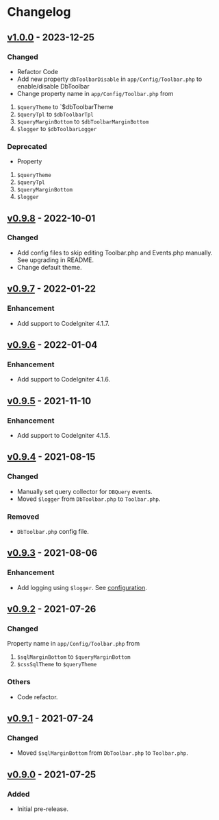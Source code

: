 # Changelog

## [v1.0.0](https://github.com/nfaiz/dbtoolbar/compare/v0.9.8...v1.0.0) - 2023-12-25

### Changed
- Refactor Code
- Add new property `dbToolbarDisable` in `app/Config/Toolbar.php` to enable/disable DbToolbar
- Change property name in `app/Config/Toolbar.php` from
1. `$queryTheme` to `$dbToolbarTheme
2. `$queryTpl` to `$dbToolbarTpl`
3. `$queryMarginBottom` to `$dbToolbarMarginBottom`
4. `$logger` to `$dbToolbarLogger`

### Deprecated
- Property
1. `$queryTheme`
2. `$queryTpl`
3. `$queryMarginBottom`
4. `$logger`


## [v0.9.8](https://github.com/nfaiz/dbtoolbar/compare/v0.9.7...v0.9.8) - 2022-10-01

### Changed
- Add config files to skip editing Toolbar.php and Events.php manually. See upgrading in README.
- Change default theme.


## [v0.9.7](https://github.com/nfaiz/dbtoolbar/compare/v0.9.6...v0.9.7) - 2022-01-22

### Enhancement
- Add support to CodeIgniter 4.1.7.


## [v0.9.6](https://github.com/nfaiz/dbtoolbar/compare/v0.9.5...v0.9.6) - 2022-01-04

### Enhancement
- Add support to CodeIgniter 4.1.6.


## [v0.9.5](https://github.com/nfaiz/dbtoolbar/compare/v0.9.4...v0.9.5) - 2021-11-10

### Enhancement
- Add support to CodeIgniter 4.1.5.


## [v0.9.4](https://github.com/nfaiz/dbtoolbar/compare/v0.9.3...v0.9.4) - 2021-08-15

### Changed
- Manually set query collector for `DBQuery` events.
- Moved `$logger` from `DbToolbar.php` to `Toolbar.php`.

### Removed
- `DbToolbar.php` config file.


## [v0.9.3](https://github.com/nfaiz/dbtoolbar/compare/v0.9.2...v0.9.3) - 2021-08-06

### Enhancement
- Add logging using `$logger`. See [configuration](readme.md#configuration).


## [v0.9.2](https://github.com/nfaiz/dbtoolbar/compare/v0.9.1...v0.9.2) - 2021-07-26

### Changed
Property name in `app/Config/Toolbar.php` from
1. `$sqlMarginBottom` to `$queryMarginBottom` 
2. `$cssSqlTheme` to `$queryTheme` 

### Others
- Code refactor.


## [v0.9.1](https://github.com/nfaiz/dbtoolbar/compare/v0.9.0...v0.9.1) - 2021-07-24

### Changed
- Moved `$sqlMarginBottom` from `DbToolbar.php` to `Toolbar.php`.


## [v0.9.0](https://github.com/nfaiz/dbtoolbar/releases/tag/v0.9.0) - 2021-07-25

### Added
- Initial pre-release.
